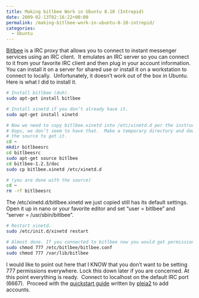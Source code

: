 ```yaml
---
title: Making bitlbee Work in Ubuntu 8.10 (Intrepid)
date: 2009-02-13T02:16:22+00:00
permalink: /making-bitlbee-work-in-ubuntu-8-10-intrepid/
categories:
  - Ubuntu
---
```

[Bitlbee](http://web.archive.org/web/20100730002710/http://www.bitlbee.org/) is a IRC proxy that allows you to connect to instant messenger services using an IRC client.  It emulates an IRC server so you can connect to it from your favorite IRC client and then plug in your account information.  You can install it on a server for shared use or install it on a workstation to connect to locally.  Unfortunately, it doesn’t work out of the box in Ubuntu.  Here is what I did to install it.

```bash
# Install bitlbee (duh).
sudo apt-get install bitlbee

# Install xinetd if you don’t already have it.
sudo apt-get install xinetd

# Now we need to copy bitlbee.xinetd into /etc/xinetd.d per the instructions.
# Oops, we don’t seem to have that.  Make a temporary directory and download
# the source to get it.
cd ~
mkdir bitlbeesrc
cd bitlbeesrc
sudo apt-get source bitlbee
cd bitlbee-1.2.3/doc
sudo cp bitlbee.xinetd /etc/xinetd.d

# (you are done with the source)
cd ~
rm -rf bitlbeesrc
```

The /etc/xinetd.d/bitlbee.xinetd we just copied still has its default settings. Open it up in nano or your favorite editor and set “user = bitlbee” and “server = /usr/sbin/bitlbee”.

```bash
# Restart xinetd.
sudo /etc/init.d/xinetd restart

# Almost done. If you connected to bitlbee now you would get permissions errors.
sudo chmod 777 /etc/bitlbee/bitlbee.conf
sudo chmod 777 /var/lib/bitlbee
```

I would like to point out here that I KNOW that you don’t want to be setting 777 permissions everywhere. Lock this down later if you are concerned. At this point everything is ready.  Connect to localhost on the default IRC port (6667).  Proceed with the [quickstart guide](http://web.archive.org/web/20100730002710/http://princessleia.com/bitlbee.php) written by [pleia2](http://web.archive.org/web/20100730002710/http://princessleia.com/) to add accounts.
